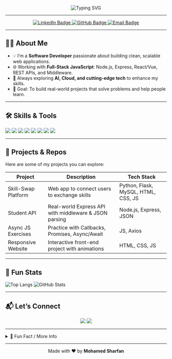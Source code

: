 <p align="center">
  <img src="https://readme-typing-svg.herokuapp.com?font=Fira+Code&size=40&color=00FF00&center=true&vCenter=true&width=800&lines=Hi+there!+I'm+Mohamed+Sharfan+👋;Welcome+to+my+GitHub+profile!" alt="Typing SVG"/>
</p>

---

<p align="center">
  <a href="https://www.linkedin.com/in/mohamedsharfan/">
    <img src="https://img.shields.io/badge/LinkedIn-0077B5?style=for-the-badge&logo=linkedin&logoColor=white" alt="LinkedIn Badge"/>
  </a>
  <a href="https://github.com/MohamedSharfan">
    <img src="https://img.shields.io/badge/GitHub-181717?style=for-the-badge&logo=github&logoColor=white" alt="GitHub Badge"/>
  </a>
  <a href="mailto:sharfansaleem72@gmail.com">
    <img src="https://img.shields.io/badge/Email-D14836?style=for-the-badge&logo=gmail&logoColor=white" alt="Email Badge"/>
  </a>
</p>

---

## 👨‍💻 About Me

- 💡 I’m a **Software Developer** passionate about building clean, scalable web applications.
- 🌐 Working with **Full-Stack JavaScript**: Node.js, Express, React/Vue, REST APIs, and Middleware.
- 🚀 Always exploring **AI, Cloud, and cutting-edge tech** to enhance my skills.
- 🎯 Goal: To build real-world projects that solve problems and help people learn.

---

## 🛠️ Skills & Tools

<p align="left">
  <img src="https://img.shields.io/badge/JavaScript-F7DF1E?style=for-the-badge&logo=javascript&logoColor=black"/>
  <img src="https://img.shields.io/badge/Node.js-339933?style=for-the-badge&logo=node.js&logoColor=white"/>
  <img src="https://img.shields.io/badge/Express.js-000000?style=for-the-badge&logo=express&logoColor=white"/>
  <img src="https://img.shields.io/badge/React-61DAFB?style=for-the-badge&logo=react&logoColor=black"/>
  <img src="https://img.shields.io/badge/HTML5-E34F26?style=for-the-badge&logo=html5&logoColor=white"/>
  <img src="https://img.shields.io/badge/CSS3-1572B6?style=for-the-badge&logo=css3&logoColor=white"/>
  <img src="https://img.shields.io/badge/MySQL-4479A1?style=for-the-badge&logo=mysql&logoColor=white"/>
  <img src="https://img.shields.io/badge/Python-3776AB?style=for-the-badge&logo=python&logoColor=white"/>
</p>

---

## 📂 Projects & Repos

Here are some of my projects you can explore:

| Project | Description | Tech Stack |
|--------|-------------|------------|
| Skill-Swap Platform | Web app to connect users to exchange skills | Python, Flask, MySQL, HTML, CSS, JS |
| Student API | Real-world Express API with middleware & JSON parsing | Node.js, Express, JSON |
| Async JS Exercises | Practice with Callbacks, Promises, Async/Await | JS, Axios |
| Responsive Website | Interactive front-end project with animations | HTML, CSS, JS |

---

## 🌟 Fun Stats

![Top Langs](https://github-readme-stats.vercel.app/api/top-langs/?username=MohamedSharfan&layout=compact&theme=radical)
![GitHub Stats](https://github-readme-stats.vercel.app/api?username=MohamedSharfan&show_icons=true&theme=radical)

---

## 📬 Let’s Connect

<p align="center">
  <a href="https://www.linkedin.com/in/mohamedsharfan/"><img src="https://img.shields.io/badge/LinkedIn-0077B5?style=for-the-badge&logo=linkedin&logoColor=white"/></a>
  <a href="mailto:sharfansaleem72@gmail.com"><img src="https://img.shields.io/badge/Email-D14836?style=for-the-badge&logo=gmail&logoColor=white"/></a>
</p>

---

<details>
<summary>🎯 Fun Fact / More Info</summary>

- I love playing badminton 🏸 and coding side by side.  
- I enjoy learning AI/ML and building real-world projects.  
- Currently improving my **API integrations and Docker deployment skills**.  

</details>

---

<p align="center">Made with ❤️ by <b>Mohamed Sharfan</b></p>
